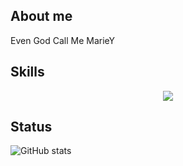 ## About me
Even God Call Me MarieY

## Skills
<p align="center">
  <img src="https://skillicons.dev/icons?i=html,css,sass,tailwind,js,jquery,docker,git,github,mysql,graphql,php,laravel,symfony,nodejs,vue" />
</p>


## Status
![GitHub stats](https://github-readme-stats.vercel.app/api?username=moji55&theme=radical)

